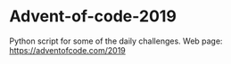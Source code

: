 # Advent-of-code-2019 

Python script for some of the daily challenges.
Web page: https://adventofcode.com/2019

